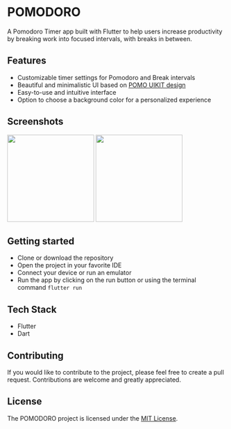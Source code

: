 # POMODORO

A Pomodoro Timer app built with Flutter to help users increase productivity by breaking work into focused intervals, with breaks in between.

## Features

- Customizable timer settings for Pomodoro and Break intervals
- Beautiful and minimalistic UI based on [POMO UIKIT design](https://www.behance.net/gallery/98918603/POMO-UIKIT?tracking_source=search_projects%7Cpomo+uikit)
- Easy-to-use and intuitive interface
- Option to choose a background color for a personalized experience

## Screenshots

<img src="screenshot1.png" width="200"> <img src="screenshot2.png" width="200">

## Getting started

- Clone or download the repository
- Open the project in your favorite IDE
- Connect your device or run an emulator
- Run the app by clicking on the run button or using the terminal command `flutter run`

## Tech Stack

- Flutter
- Dart

## Contributing

If you would like to contribute to the project, please feel free to create a pull request. Contributions are welcome and greatly appreciated.

## License

The POMODORO project is licensed under the [MIT License](LICENSE).
